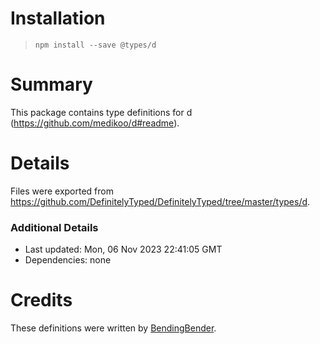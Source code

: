 # Installation
> `npm install --save @types/d`

# Summary
This package contains type definitions for d (https://github.com/medikoo/d#readme).

# Details
Files were exported from https://github.com/DefinitelyTyped/DefinitelyTyped/tree/master/types/d.

### Additional Details
 * Last updated: Mon, 06 Nov 2023 22:41:05 GMT
 * Dependencies: none

# Credits
These definitions were written by [BendingBender](https://github.com/BendingBender).
